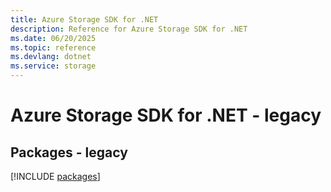 ```yaml
---
title: Azure Storage SDK for .NET
description: Reference for Azure Storage SDK for .NET
ms.date: 06/20/2025
ms.topic: reference
ms.devlang: dotnet
ms.service: storage
---
```

# Azure Storage SDK for .NET - legacy
## Packages - legacy
[!INCLUDE [packages](storage-index.md)]